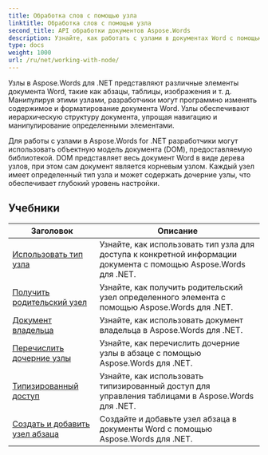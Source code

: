 ```yaml
---
title: Обработка слов с помощью узла
linktitle: Обработка слов с помощью узла
second_title: API обработки документов Aspose.Words
description: Узнайте, как работать с узлами в документах Word с помощью Aspose.Words для .NET. Подробные руководства с примерами кода.
type: docs
weight: 1000
url: /ru/net/working-with-node/
---
```

Узлы в Aspose.Words для .NET представляют различные элементы документа Word, такие как абзацы, таблицы, изображения и т. д. Манипулируя этими узлами, разработчики могут программно изменять содержимое и форматирование документа Word. Узлы обеспечивают иерархическую структуру документа, упрощая навигацию и манипулирование определенными элементами.

Для работы с узлами в Aspose.Words for .NET разработчики могут использовать объектную модель документа (DOM), предоставляемую библиотекой. DOM представляет весь документ Word в виде дерева узлов, при этом сам документ является корневым узлом. Каждый узел имеет определенный тип узла и может содержать дочерние узлы, что обеспечивает глубокий уровень настройки.

 ## Учебники
| Заголовок | Описание |
| --- | --- |
| [Использовать тип узла](./use-node-type/) | Узнайте, как использовать тип узла для доступа к конкретной информации документа с помощью Aspose.Words для .NET. |
| [Получить родительский узел](./get-parent-node/) | Узнайте, как получить родительский узел определенного элемента с помощью Aspose.Words для .NET. |
| [Документ владельца](./owner-document/) | Узнайте, как использовать документ владельца в Aspose.Words для .NET. |
| [Перечислить дочерние узлы](./enumerate-child-nodes/) | Узнайте, как перечислить дочерние узлы в абзаце с помощью Aspose.Words для .NET. |
| [Типизированный доступ](./typed-access/) | Узнайте, как использовать типизированный доступ для управления таблицами в Aspose.Words для .NET. |
| [Создать и добавить узел абзаца](./create-and-add-paragraph-node/) | Создайте и добавьте узел абзаца в документы Word с помощью Aspose.Words для .NET. |